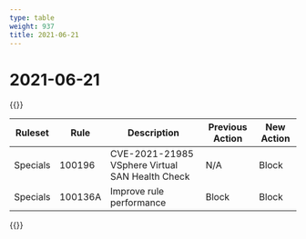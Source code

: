 ```yaml
---
type: table
weight: 937
title: 2021-06-21
---
```


# 2021-06-21

{{<table-wrap>}}<table style="width: 100%">

<thead>
  <tr>
    <th>Ruleset</th>
    <th>Rule</th>
    <th>Description</th>
    <th>Previous Action</th>
    <th>New Action</th>
  </tr>
</thead>
<tbody>
  <tr>
    <td>Specials</td>
    <td>100196</td>
    <td>CVE-2021-21985 VSphere Virtual SAN Health Check</td>
    <td>N/A</td>
    <td>Block</td>
  </tr>
  <tr>
    <td>Specials</td>
    <td>100136A</td>
    <td>Improve rule performance</td>
    <td>Block</td>
    <td>Block</td>
  </tr>
</tbody>

</table>{{</table-wrap>}}
